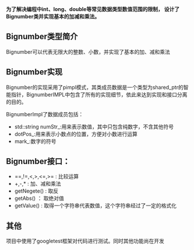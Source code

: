**为了解决编程中int、long、double等常见数据类型数值范围的限制，
设计了Bignumber类并实现基本的加减和乘法。**

## Bignumber类型简介

Bignumber可以代表无限大的整数、小数，并实现了基本的加、减和乘法

## Bignumber实现

Bignumber的实现采用了pimpl模式，其类成员数据是一个类型为shared_ptr<BignumberImpl>的智能指针，BignumberIMPL中包含了所有的实现细节，依此来达到实现和接口分离的目的。

BignumberImpl了数据成员包括：
-	std::string numStr_:用来表示数值，其中只包含纯数字，不含其他符号
-	dotPos_:用来表示小数点的位置，方便对小数进行运算
-	mark_:数字的符号

## Bignumber接口：
- ==,!=,<,>,<=,>= : 比较运算
- +,-,* : 加、减和乘法
- getNegete() : 取反
- getAbs() ： 取绝对值
- getValue() : 取得一个字符串代表数值，这个字符串经过了一定的格式化

## 其他
项目中使用了googletest框架对代码进行测试。同时其他功能尚在开发

